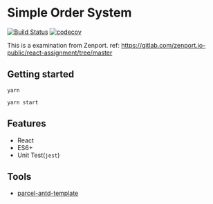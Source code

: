 # Simple Order System
[![Build Status](https://travis-ci.org/ThaddeusJiang/simple-order-system.svg?branch=master)](https://travis-ci.org/ThaddeusJiang/simple-order-system)
[![codecov](https://codecov.io/gh/ThaddeusJiang/simple-order-system/branch/master/graph/badge.svg)](https://codecov.io/gh/ThaddeusJiang/simple-order-system)

This is a examination from Zenport. ref: https://gitlab.com/zenport.io-public/react-assignment/tree/master

## Getting started
```
yarn

yarn start
```

## Features
- React
- ES6+
- Unit Test(`jest`)

## Tools
- [parcel-antd-template](https://github.com/ThaddeusJiang/parcel-antd-template)

